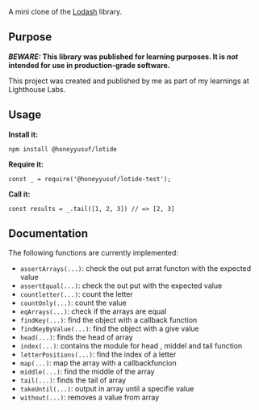 A mini clone of the [Lodash](https://lodash.com) library.

## Purpose

**_BEWARE:_ This library was published for learning purposes. It is _not_ intended for use in production-grade software.**

This project was created and published by me as part of my learnings at Lighthouse Labs. 

## Usage

**Install it:**

`npm install @honeyyusuf/lotide`

**Require it:**

`const _ = require('@honeyyusuf/lotide-test');`

**Call it:**

`const results = _.tail([1, 2, 3]) // => [2, 3]`

## Documentation

The following functions are currently implemented:

* `assertArrays(...)`: check the out put arrat functon  with the expected value
* `assertEqual(...)`: check the out put with the expected value
* `countletter(...)`: count the letter 
* `countOnly(...)`: count the value
* `eqArrays(...)`: check if the arrays are equal
* `findKey(...)`: find the object with a callback function
* `findKeyByValue(...)`: find the object with a give value
* `head(...)`: finds the head of array
* `index(...)`: contains the module for head , middel and tail function
* `letterPositions(...)`:  find the index of a letter
* `map(...)`: map the array with a callbackfuncion
* `middle(...)`: find the middle of the array
* `tail(...)`: finds the tail of array
* `takeUntil(...)`: output in array until a specifie value
* `without(...)`: removes a value from array

